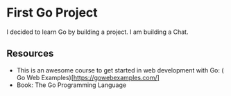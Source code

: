 # First Go Project

I decided to learn Go by building a project. I am building a Chat.

## Resources 

* This is an awesome course to get started in web development with Go: ( Go Web Examples)[https://gowebexamples.com/]
* Book: The Go Programming Language
